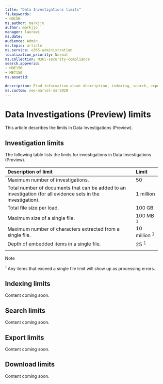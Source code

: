 ```yaml
---
title: "Data Investigations limits"
f1.keywords:
- NOCSH
ms.author: markjjo
author: markjjo
manager: laurawi
ms.date: 
audience: Admin
ms.topic: article
ms.service: o365-administration
localization_priority: Normal
ms.collection: M365-security-compliance 
search.appverid: 
- MOE150
- MET150
ms.assetid: 

description: Find information about description, indexing, search, export, and download limits in Data Investigations (Preview).
ms.custom: seo-marvel-mar2020
---
```


# Data Investigations (Preview) limits

This article describes the limits in Data Investigations (Preview).

## Investigation limits

The following table lists the limits for investigations in Data Investigations (Preview). 
    
  |**Description of limit**|**Limit**|
  |:-----|:-----|
  |Maximum number of investigations.  <br/> |50  <br/> |
  |Total number of documents that can be added to an investigation (for all evidence sets in the investigation).  <br/> |1 million  <br/> |
  |Total file size per load.  <br/> |100 GB  <br/> |
  |Maximum size of a single file.   <br/> |100 MB <sup>1</sup> <br/> |
  |Maximum number of characters extracted from a single file.  <br/> |10 million <sup>1</sup> <br/> |
  |Depth of embedded items in a single file.  <br/> |25 <sup>1</sup> <br/> |
|||
> [!NOTE]
><sup>1</sup>  Any items that exceed a single file limit will show up as processing errors.

## Indexing limits

Content coming soon.

## Search limits

Content coming soon.

## Export limits

Content coming soon.

## Download limits

Content coming soon.

